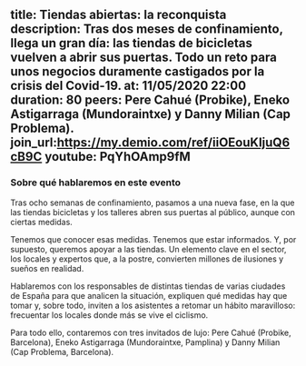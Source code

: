 title: Tiendas abiertas: la reconquista
description: Tras dos meses de confinamiento, llega un gran día: las tiendas de bicicletas vuelven a abrir sus puertas. Todo un reto para unos negocios duramente castigados por la crisis del Covid-19.
at: 11/05/2020 22:00
duration: 80
peers: Pere Cahué (Probike), Eneko Astigarraga (Mundoraintxe) y Danny Milian (Cap Problema). 
join_url:https://my.demio.com/ref/iiOEouKIjuQ6cB9C
youtube: PqYhOAmp9fM
----
### Sobre qué hablaremos en este evento

Tras ocho semanas de confinamiento, pasamos a una nueva fase, en la que las tiendas bicicletas y los talleres abren sus puertas al público, aunque con ciertas medidas.

Tenemos que conocer esas medidas. Tenemos que estar informados. Y, por supuesto, queremos apoyar a las tiendas. Un elemento clave en el sector, los locales y expertos que, a la postre, convierten millones de ilusiones y sueños en realidad.

Hablaremos con los responsables de distintas tiendas de varias ciudades de España para que analicen la situación, expliquen qué medidas hay que tomar y, sobre todo, inviten a los asistentes a retomar un hábito maravilloso: frecuentar los locales donde más se vive el ciclismo.

Para todo ello, contaremos con tres invitados de lujo: Pere Cahué (Probike, Barcelona), Eneko Astigarraga (Mundoraintxe, Pamplina) y Danny Milian (Cap Problema, Barcelona).
